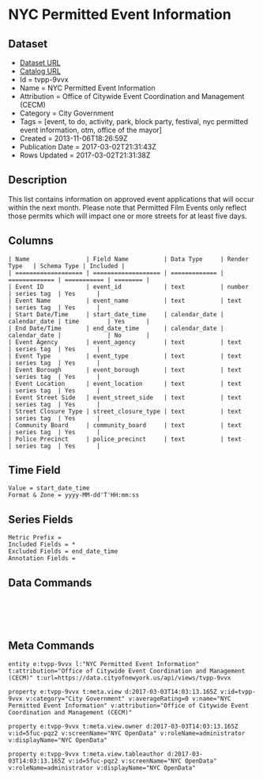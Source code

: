 # NYC Permitted Event Information

## Dataset

* [Dataset URL](https://data.cityofnewyork.us/api/views/tvpp-9vvx/rows.json?accessType=DOWNLOAD)
* [Catalog URL](https://catalog.data.gov/dataset/nyc-permitted-event-information-71bb2)
* Id = tvpp-9vvx
* Name = NYC Permitted Event Information
* Attribution = Office of Citywide Event Coordination and Management (CECM)
* Category = City Government
* Tags = [event, to do, activity, park, block party, festival, nyc permitted event information, otm, office of the mayor]
* Created = 2013-11-06T18:26:59Z
* Publication Date = 2017-03-02T21:31:43Z
* Rows Updated = 2017-03-02T21:31:38Z

## Description

This list contains information on approved event applications that will occur within the next month. Please note that Permitted Film Events only reflect those permits which will impact one or more streets for at least five days.

## Columns

```ls
| Name                | Field Name          | Data Type     | Render Type   | Schema Type | Included | 
| =================== | =================== | ============= | ============= | =========== | ======== | 
| Event ID            | event_id            | text          | number        | series tag  | Yes      | 
| Event Name          | event_name          | text          | text          | series tag  | Yes      | 
| Start Date/Time     | start_date_time     | calendar_date | calendar_date | time        | Yes      | 
| End Date/Time       | end_date_time       | calendar_date | calendar_date |             | No       | 
| Event Agency        | event_agency        | text          | text          | series tag  | Yes      | 
| Event Type          | event_type          | text          | text          | series tag  | Yes      | 
| Event Borough       | event_borough       | text          | text          | series tag  | Yes      | 
| Event Location      | event_location      | text          | text          | series tag  | Yes      | 
| Event Street Side   | event_street_side   | text          | text          | series tag  | Yes      | 
| Street Closure Type | street_closure_type | text          | text          | series tag  | Yes      | 
| Community Board     | community_board     | text          | text          | series tag  | Yes      | 
| Police Precinct     | police_precinct     | text          | text          | series tag  | Yes      | 
```

## Time Field

```ls
Value = start_date_time
Format & Zone = yyyy-MM-dd'T'HH:mm:ss
```

## Series Fields

```ls
Metric Prefix = 
Included Fields = *
Excluded Fields = end_date_time
Annotation Fields = 
```

## Data Commands

```ls





```

## Meta Commands

```ls
entity e:tvpp-9vvx l:"NYC Permitted Event Information" t:attribution="Office of Citywide Event Coordination and Management (CECM)" t:url=https://data.cityofnewyork.us/api/views/tvpp-9vvx

property e:tvpp-9vvx t:meta.view d:2017-03-03T14:03:13.165Z v:id=tvpp-9vvx v:category="City Government" v:averageRating=0 v:name="NYC Permitted Event Information" v:attribution="Office of Citywide Event Coordination and Management (CECM)"

property e:tvpp-9vvx t:meta.view.owner d:2017-03-03T14:03:13.165Z v:id=5fuc-pqz2 v:screenName="NYC OpenData" v:roleName=administrator v:displayName="NYC OpenData"

property e:tvpp-9vvx t:meta.view.tableauthor d:2017-03-03T14:03:13.165Z v:id=5fuc-pqz2 v:screenName="NYC OpenData" v:roleName=administrator v:displayName="NYC OpenData"
```